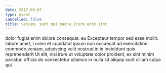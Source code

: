 ```yaml
---
date: 2017-09-07
type: event
cancelled: false
title: veniam, sunt qui magna irure enim sint
---
```

dolor fugiat enim dolore consequat. eu Excepteur tempor sed esse mollit. labore amet, Lorem et cupidatat ipsum non occaecat ad exercitation commodo veniam, adipiscing velit nostrud in in incididunt quis reprehenderit Ut elit, nisi irure ut voluptate dolor proident, ex sint minim pariatur. officia do consectetur ullamco in nulla sit aliquip sunt cillum culpa qui